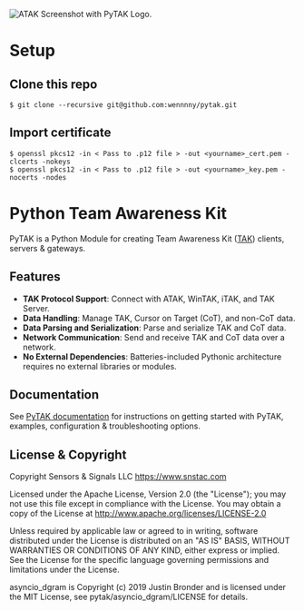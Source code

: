 ![ATAK Screenshot with PyTAK Logo.](https://pytak.readthedocs.io/en/stable/media/atak_screenshot_with_pytak_logo-x25.jpg)

# Setup

## Clone this repo

```
$ git clone --recursive git@github.com:wennnny/pytak.git
```

## Import certificate 

```
$ openssl pkcs12 -in < Pass to .p12 file > -out <yourname>_cert.pem -clcerts -nokeys
$ openssl pkcs12 -in < Pass to .p12 file > -out <yourname>_key.pem -nocerts -nodes
```

# Python Team Awareness Kit

PyTAK is a Python Module for creating Team Awareness Kit ([TAK](https://tak.gov)) clients, servers & gateways.

## Features

- **TAK Protocol Support**: Connect with ATAK, WinTAK, iTAK, and TAK Server.
- **Data Handling**: Manage TAK, Cursor on Target (CoT), and non-CoT data.
- **Data Parsing and Serialization**: Parse and serialize TAK and CoT data.
- **Network Communication**: Send and receive TAK and CoT data over a network.
- **No External Dependencies**: Batteries-included Pythonic architecture requires no external libraries or modules.

## Documentation

See [PyTAK documentation](https://pytak.rtfd.io/) for instructions on getting 
started with PyTAK, examples, configuration & troubleshooting options.

## License & Copyright

Copyright Sensors & Signals LLC https://www.snstac.com

Licensed under the Apache License, Version 2.0 (the "License");
you may not use this file except in compliance with the License.
You may obtain a copy of the License at http://www.apache.org/licenses/LICENSE-2.0

Unless required by applicable law or agreed to in writing, software
distributed under the License is distributed on an "AS IS" BASIS,
WITHOUT WARRANTIES OR CONDITIONS OF ANY KIND, either express or implied.
See the License for the specific language governing permissions and
limitations under the License.

asyncio_dgram is Copyright (c) 2019 Justin Bronder and is licensed under the MIT 
License, see pytak/asyncio_dgram/LICENSE for details.

